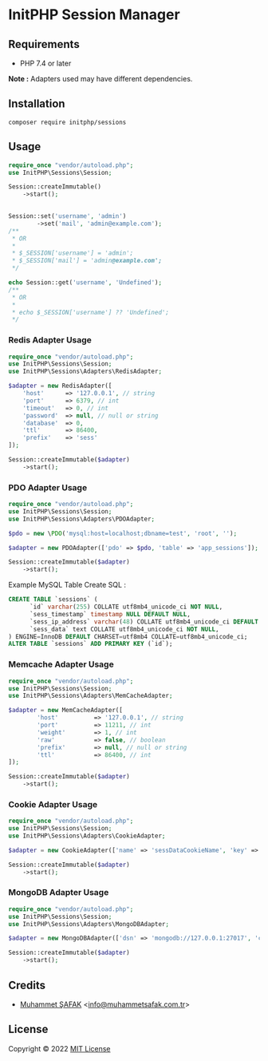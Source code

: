 # InitPHP Session Manager


## Requirements

- PHP 7.4 or later

**Note :** Adapters used may have different dependencies.

## Installation

```
composer require initphp/sessions
```

## Usage

```php
require_once "vendor/autoload.php";
use InitPHP\Sessions\Session;

Session::createImmutable()
    ->start();
    

Session::set('username', 'admin')
        ->set('mail', 'admin@example.com');
/**
 * OR
 * 
 * $_SESSION['username'] = 'admin';
 * $_SESSION['mail'] = 'admin@example.com';
 */

echo Session::get('username', 'Undefined');
/**
 * OR
 * 
 * echo $_SESSION['username'] ?? 'Undefined';
 */
```

### Redis Adapter Usage

```php
require_once "vendor/autoload.php";
use InitPHP\Sessions\Session;
use InitPHP\Sessions\Adapters\RedisAdapter;

$adapter = new RedisAdapter([
    'host'      => '127.0.0.1', // string
    'port'      => 6379, // int
    'timeout'   => 0, // int
    'password'  => null, // null or string
    'database'  => 0,
    'ttl'       => 86400,
    'prefix'    => 'sess'
]);

Session::createImmutable($adapter)
    ->start();
```

### PDO Adapter Usage

```php
require_once "vendor/autoload.php";
use InitPHP\Sessions\Session;
use InitPHP\Sessions\Adapters\PDOAdapter;

$pdo = new \PDO('mysql:host=localhost;dbname=test', 'root', '');

$adapter = new PDOAdapter(['pdo' => $pdo, 'table' => 'app_sessions']);

Session::createImmutable($adapter)
    ->start();
```

Example MySQL Table Create SQL :

```sql
CREATE TABLE `sessions` (
      `id` varchar(255) COLLATE utf8mb4_unicode_ci NOT NULL,
      `sess_timestamp` timestamp NULL DEFAULT NULL,
      `sess_ip_address` varchar(48) COLLATE utf8mb4_unicode_ci DEFAULT NULL
      `sess_data` text COLLATE utf8mb4_unicode_ci NOT NULL,
) ENGINE=InnoDB DEFAULT CHARSET=utf8mb4 COLLATE=utf8mb4_unicode_ci;
ALTER TABLE `sessions` ADD PRIMARY KEY (`id`);
```


### Memcache Adapter Usage

```php
require_once "vendor/autoload.php";
use InitPHP\Sessions\Session;
use InitPHP\Sessions\Adapters\MemCacheAdapter;

$adapter = new MemCacheAdapter([
        'host'          => '127.0.0.1', // string
        'port'          => 11211, // int
        'weight'        => 1, // int
        'raw'           => false, // boolean
        'prefix'        => null, // null or string
        'ttl'           => 86400, // int
]);

Session::createImmutable($adapter)
    ->start();
```

### Cookie Adapter Usage

```php
require_once "vendor/autoload.php";
use InitPHP\Sessions\Session;
use InitPHP\Sessions\Adapters\CookieAdapter;

$adapter = new CookieAdapter(['name' => 'sessDataCookieName', 'key' => 'topSecretAppKey', 'ttl' => 86400]);

Session::createImmutable($adapter)
    ->start();
```

### MongoDB Adapter Usage

```php
require_once "vendor/autoload.php";
use InitPHP\Sessions\Session;
use InitPHP\Sessions\Adapters\MongoDBAdapter;

$adapter = new MongoDBAdapter(['dsn' => 'mongodb://127.0.0.1:27017', 'collation' => 'sessDbName.sessCollectionName']);

Session::createImmutable($adapter)
    ->start();
```

## Credits

- [Muhammet ŞAFAK](https://github.com/muhammetsafak) <<info@muhammetsafak.com.tr>>

## License

Copyright &copy; 2022 [MIT License](./LICENSE)
